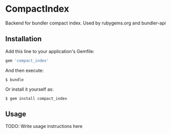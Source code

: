 # CompactIndex

Backend for bundler compact index. Used by rubygems.org and bundler-api

## Installation

Add this line to your application's Gemfile:

```ruby
gem 'compact_index'
```

And then execute:

    $ bundle

Or install it yourself as:

    $ gem install compact_index

## Usage

TODO: Write usage instructions here

